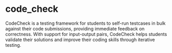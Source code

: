 # code_check
CodeCheck is a testing framework for students to self-run testcases in bulk against their code submissions, providing immediate feedback on correctness. With support for input-output pairs, CodeCheck helps students validate their solutions and improve their coding skills through iterative testing.
